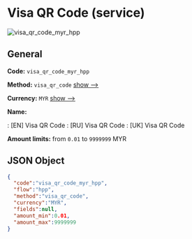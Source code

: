 
# Visa QR Code (service) 
![visa_qr_code_myr_hpp](https://static.openfintech.io/payment_methods/visa_qr_code_myr_hpp/logo.svg?w=400&c=v0.59.26#w200)  

## General 
 
**Code:** `visa_qr_code_myr_hpp` 
 
**Method:** `visa_qr_code` 
 [show -->](/payment-methods/visa_qr_code/) 
 
**Currency:** `MYR` [show -->](/currencies/MYR/) 
 
**Name:** 
 
:	[EN] Visa QR Code 
:	[RU] Visa QR Code 
:	[UK] Visa QR Code 
 
**Amount limits:** from `0.01` to `9999999` MYR 

## JSON Object 

```json
{
  "code":"visa_qr_code_myr_hpp",
  "flow":"hpp",
  "method":"visa_qr_code",
  "currency":"MYR",
  "fields":null,
  "amount_min":0.01,
  "amount_max":9999999
}
```  
